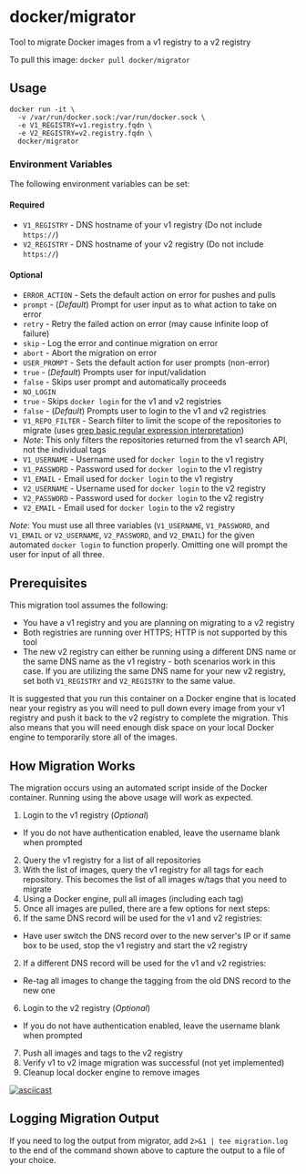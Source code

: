 docker/migrator
=================

Tool to migrate Docker images from a v1 registry to a v2 registry

To pull this image:
`docker pull docker/migrator`

## Usage

```
docker run -it \
  -v /var/run/docker.sock:/var/run/docker.sock \
  -e V1_REGISTRY=v1.registry.fqdn \
  -e V2_REGISTRY=v2.registry.fqdn \
  docker/migrator
```

### Environment Variables
The following environment variables can be set:

#### Required

 * `V1_REGISTRY` - DNS hostname of your v1 registry (Do not include `https://`)
 * `V2_REGISTRY` - DNS hostname of your v2 registry (Do not include `https://`)

#### Optional

 * `ERROR_ACTION` - Sets the default action on error for pushes and pulls
  * `prompt` - (_Default_) Prompt for user input as to what action to take on error
  * `retry` - Retry the failed action on error (may cause infinite loop of failure)
  * `skip` - Log the error and continue migration on error
  * `abort` - Abort the migration on error
 * `USER_PROMPT` - Sets the default action for user prompts (non-error)
  * `true` - (_Default_) Prompts user for input/validation
  * `false` - Skips user prompt and automatically proceeds
 * `NO_LOGIN`
  * `true` - Skips `docker login` for the v1 and v2 registries
  * `false` - (_Default_) Prompts user to login to the v1 and v2 registries
 * `V1_REPO_FILTER` - Search filter to limit the scope of the repositories to migrate (uses [grep basic regular expression interpretation](http://www.gnu.org/software/grep/manual/html_node/Basic-vs-Extended.html))
  * *Note*: This only filters the repositories returned from the v1 search API, not the individual tags
 * `V1_USERNAME` - Username used for `docker login` to the v1 registry
 * `V1_PASSWORD` - Password used for `docker login` to the v1 registry
 * `V1_EMAIL` - Email used for `docker login` to the v1 registry
 * `V2_USERNAME` - Username used for `docker login` to the v2 registry
 * `V2_PASSWORD` - Password used for `docker login` to the v2 registry
 * `V2_EMAIL` - Email used for `docker login` to the v2 registry

*Note*: You must use all three variables (`V1_USERNAME`, `V1_PASSWORD`, and `V1_EMAIL` or `V2_USERNAME`, `V2_PASSWORD`, and `V2_EMAIL`) for the given automated `docker login` to function properly.  Omitting one will prompt the user for input of all three.

## Prerequisites
This migration tool assumes the following:

 * You have a v1 registry and you are planning on migrating to a v2 registry
 * Both registries are running over HTTPS; HTTP is not supported by this tool
 * The new v2 registry can either be running using a different DNS name or the same DNS name as the v1 registry - both scenarios work in this case.  If you are utilizing the same DNS name for your new v2 registry, set both `V1_REGISTRY` and `V2_REGISTRY` to the same value.

It is suggested that you run this container on a Docker engine that is located near your registry as you will need to pull down every image from your v1 registry and push it back to the v2 registry to complete the migration.  This also means that you will need enough disk space on your local Docker engine to temporarily store all of the images.

## How Migration Works
The migration occurs using an automated script inside of the Docker container.  Running using the above usage will work as expected.

1. Login to the v1 registry (_Optional_)
 - If you do not have authentication enabled, leave the username blank when prompted
2. Query the v1 registry for a list of all repositories
3. With the list of images, query the v1 registry for all tags for each repository.  This becomes the list of all images w/tags that you need to migrate
4. Using a Docker engine, pull all images (including each tag)
5. Once all images are pulled, there are a few options for next steps:
 1. If the same DNS record will be used for the v1 and v2 registries:
   - Have user switch the DNS record over to the new server's IP or if same box to be used, stop the v1 registry and start the v2 registry
 2. If a different DNS record will be used for the v1 and v2 registries:
   - Re-tag all images to change the tagging from the old DNS record to the new one
6. Login to the v2 registry (_Optional_)
 - If you do not have authentication enabled, leave the username blank when prompted
7. Push all images and tags to the v2 registry
8. Verify v1 to v2 image migration was successful (not yet implemented)
9. Cleanup local docker engine to remove images

[![asciicast](https://asciinema.org/a/23844.png)](https://asciinema.org/a/23844)

## Logging Migration Output
If you need to log the output from migrator, add `2>&1 | tee migration.log` to the end of the command shown above to capture the output to a file of your choice.
